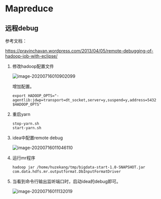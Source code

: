 # Mapreduce



## 远程debug

参考文档：

https://pravinchavan.wordpress.com/2013/04/05/remote-debugging-of-hadoop-job-with-eclipse/



1. 修改hadoop配置文件

   ![image-20200716010902099](http://image-picgo.test.upcdn.net/img/20200716010902.png)

   增加配置。

   ```
   export HADOOP_OPTS="-agentlib:jdwp=transport=dt_socket,server=y,suspend=y,address=5432 $HADOOP_OPTS"
   
   ```

2. 重启yarn

   ```
   stop-yarn.sh
   start-yarn.sh
   ```

3. idea中配置remote debug

   ![image-20200716011046110](http://image-picgo.test.upcdn.net/img/20200716011046.png)

4. 运行mr程序

   ```
   hadoop jar /home/huzekang/tmp/bigdata-start-1.0-SNAPSHOT.jar com.data.hdfs.mr.outputformat.DbInputFormatDriver
   ```

5. 当看到命令行输出监听端口时，启动idea的debug即可。

   ![image-20200716011132019](http://image-picgo.test.upcdn.net/img/20200716011132.png)

